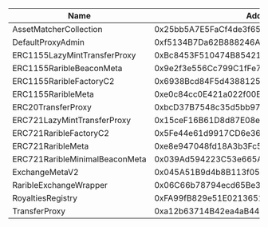  Name | Address | Url 
 --- | --- | ---
 AssetMatcherCollection | 0x25bb5A7E5FaCf4de3f65E926c9a14e1ADA2c770a | https://www.matchscan.io/address/0x25bb5A7E5FaCf4de3f65E926c9a14e1ADA2c770a 
 DefaultProxyAdmin | 0xf5134B7Da62B888246A22Bdb1f276B6D94EA3F3E | https://www.matchscan.io/address/0xf5134B7Da62B888246A22Bdb1f276B6D94EA3F3E 
 ERC1155LazyMintTransferProxy | 0xBc8453F510474B8542120AE312f878BC44693Ddc | https://www.matchscan.io/address/0xBc8453F510474B8542120AE312f878BC44693Ddc 
 ERC1155RaribleBeaconMeta | 0x9e2f3e556Cc799C1fFe7ce31824495fCA99B6F78 | https://www.matchscan.io/address/0x9e2f3e556Cc799C1fFe7ce31824495fCA99B6F78 
 ERC1155RaribleFactoryC2 | 0x6938Bcd84F5d4388125aA80423db48a74a0584b1 | https://www.matchscan.io/address/0x6938Bcd84F5d4388125aA80423db48a74a0584b1 
 ERC1155RaribleMeta | 0xe0c84cc0E421a022f00E97C5130ca58C07694F13 | https://www.matchscan.io/address/0xe0c84cc0E421a022f00E97C5130ca58C07694F13 
 ERC20TransferProxy | 0xbcD37B7548c35d5bb9703F5e40a59D082876809E | https://www.matchscan.io/address/0xbcD37B7548c35d5bb9703F5e40a59D082876809E 
 ERC721LazyMintTransferProxy | 0x15ceF16B61D8d87E08e129B6D4Af299a29027694 | https://www.matchscan.io/address/0x15ceF16B61D8d87E08e129B6D4Af299a29027694 
 ERC721RaribleFactoryC2 | 0x5Fe44e61d9917CD6e36283d12ce4FdC5949a2823 | https://www.matchscan.io/address/0x5Fe44e61d9917CD6e36283d12ce4FdC5949a2823 
 ERC721RaribleMeta | 0xe8e947048fd18A3b3Fc51E79290F959276165850 | https://www.matchscan.io/address/0xe8e947048fd18A3b3Fc51E79290F959276165850 
 ERC721RaribleMinimalBeaconMeta | 0x039Ad594223C53e665Ac80b00C63973c770baCBA | https://www.matchscan.io/address/0x039Ad594223C53e665Ac80b00C63973c770baCBA 
 ExchangeMetaV2 | 0x045A51B9d4b8B113f0597F4bAB65Fe10c1F2786A | https://www.matchscan.io/address/0x045A51B9d4b8B113f0597F4bAB65Fe10c1F2786A 
 RaribleExchangeWrapper | 0x06C66b78794ecd65Be3A8497561a371d66F8AbCD | https://www.matchscan.io/address/0x06C66b78794ecd65Be3A8497561a371d66F8AbCD 
 RoyaltiesRegistry | 0xFA99fB829e51E0213651c822eB18feFa36A5510F | https://www.matchscan.io/address/0xFA99fB829e51E0213651c822eB18feFa36A5510F 
 TransferProxy | 0xa12b63714B42ea4aB44Ca129aCC15aD441cDcF20 | https://www.matchscan.io/address/0xa12b63714B42ea4aB44Ca129aCC15aD441cDcF20 
